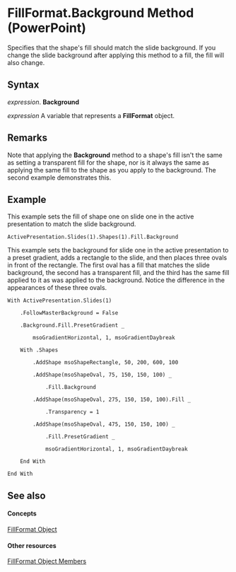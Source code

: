 
# FillFormat.Background Method (PowerPoint)

Specifies that the shape's fill should match the slide background. If you change the slide background after applying this method to a fill, the fill will also change.


## Syntax

 _expression_. **Background**

 _expression_ A variable that represents a **FillFormat** object.


## Remarks

Note that applying the  **Background** method to a shape's fill isn't the same as setting a transparent fill for the shape, nor is it always the same as applying the same fill to the shape as you apply to the background. The second example demonstrates this.


## Example

This example sets the fill of shape one on slide one in the active presentation to match the slide background.


```
ActivePresentation.Slides(1).Shapes(1).Fill.Background
```

This example sets the background for slide one in the active presentation to a preset gradient, adds a rectangle to the slide, and then places three ovals in front of the rectangle. The first oval has a fill that matches the slide background, the second has a transparent fill, and the third has the same fill applied to it as was applied to the background. Notice the difference in the appearances of these three ovals.




```
With ActivePresentation.Slides(1)

    .FollowMasterBackground = False

    .Background.Fill.PresetGradient _

        msoGradientHorizontal, 1, msoGradientDaybreak

    With .Shapes

        .AddShape msoShapeRectangle, 50, 200, 600, 100

        .AddShape(msoShapeOval, 75, 150, 150, 100) _

            .Fill.Background

        .AddShape(msoShapeOval, 275, 150, 150, 100).Fill _

            .Transparency = 1

        .AddShape(msoShapeOval, 475, 150, 150, 100) _

            .Fill.PresetGradient _

            msoGradientHorizontal, 1, msoGradientDaybreak

    End With

End With
```


## See also


#### Concepts


[FillFormat Object](5bd4e2cb-4466-b468-d494-bec30ed5c9d8.md)
#### Other resources


[FillFormat Object Members](ccd26632-4ff8-6fad-2c5d-c26078eeff3b.md)

